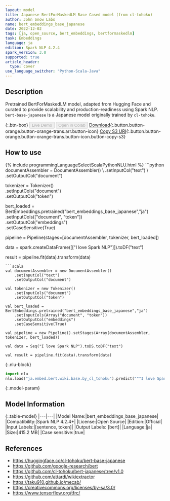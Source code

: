 ```yaml
---
layout: model
title: Japanese BertForMaskedLM Base Cased model (from cl-tohoku)
author: John Snow Labs
name: bert_embeddings_base_japanese
date: 2022-12-02
tags: [ja, open_source, bert_embeddings, bertformaskedlm]
task: Embeddings
language: ja
edition: Spark NLP 4.2.4
spark_version: 3.0
supported: true
article_header:
  type: cover
use_language_switcher: "Python-Scala-Java"
---
```


## Description

Pretrained BertForMaskedLM model, adapted from Hugging Face and curated to provide scalability and production-readiness using Spark NLP. `bert-base-japanese` is a Japanese model originally trained by `cl-tohoku`.

{:.btn-box}
<button class="button button-orange" disabled>Live Demo</button>
<button class="button button-orange" disabled>Open in Colab</button>
[Download](https://s3.amazonaws.com/auxdata.johnsnowlabs.com/public/models/bert_embeddings_base_japanese_ja_4.2.4_3.0_1670018109829.zip){:.button.button-orange.button-orange-trans.arr.button-icon}
[Copy S3 URI](s3://auxdata.johnsnowlabs.com/public/models/bert_embeddings_base_japanese_ja_4.2.4_3.0_1670018109829.zip){:.button.button-orange.button-orange-trans.button-icon.button-copy-s3}

## How to use



<div class="tabs-box" markdown="1">
{% include programmingLanguageSelectScalaPythonNLU.html %}
```python
documentAssembler = DocumentAssembler() \
    .setInputCol("text") \
    .setOutputCol("document")

tokenizer = Tokenizer() \
    .setInputCols("document") \
    .setOutputCol("token")

bert_loaded = BertEmbeddings.pretrained("bert_embeddings_base_japanese","ja") \
    .setInputCols(["document", "token"]) \
    .setOutputCol("embeddings") \
    .setCaseSensitive(True)

pipeline = Pipeline(stages=[documentAssembler, tokenizer, bert_loaded])

data = spark.createDataFrame([["I love Spark NLP"]]).toDF("text")

result = pipeline.fit(data).transform(data)
```
```scala
val documentAssembler = new DocumentAssembler()
    .setInputCol("text")
    .setOutputCol("document")

val tokenizer = new Tokenizer()
    .setInputCols("document")
    .setOutputCol("token")

val bert_loaded = BertEmbeddings.pretrained("bert_embeddings_base_japanese","ja")
    .setInputCols(Array("document", "token"))
    .setOutputCol("embeddings")
    .setCaseSensitive(True)

val pipeline = new Pipeline().setStages(Array(documentAssembler, tokenizer, bert_loaded))

val data = Seq("I love Spark NLP").toDS.toDF("text")

val result = pipeline.fit(data).transform(data)
```


{:.nlu-block}
```python
import nlu
nlu.load("ja.embed.bert.wiki.base.by_cl_tohoku").predict("""I love Spark NLP""")
```

</div>

{:.model-param}
## Model Information

{:.table-model}
|---|---|
|Model Name:|bert_embeddings_base_japanese|
|Compatibility:|Spark NLP 4.2.4+|
|License:|Open Source|
|Edition:|Official|
|Input Labels:|[sentence, token]|
|Output Labels:|[bert]|
|Language:|ja|
|Size:|415.2 MB|
|Case sensitive:|true|

## References

- https://huggingface.co/cl-tohoku/bert-base-japanese
- https://github.com/google-research/bert
- https://github.com/cl-tohoku/bert-japanese/tree/v1.0
- https://github.com/attardi/wikiextractor
- https://taku910.github.io/mecab/
- https://creativecommons.org/licenses/by-sa/3.0/
- https://www.tensorflow.org/tfrc/